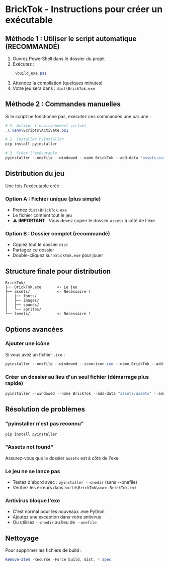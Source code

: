 # BrickTok - Instructions pour créer un exécutable

## Méthode 1 : Utiliser le script automatique (RECOMMANDÉ)

1. Ouvrez PowerShell dans le dossier du projet
2. Exécutez :
   ```powershell
   .\build_exe.ps1
   ```
3. Attendez la compilation (quelques minutes)
4. Votre jeu sera dans : `dist\BrickTok.exe`

## Méthode 2 : Commandes manuelles

Si le script ne fonctionne pas, exécutez ces commandes une par une :

```powershell
# 1. Activer l'environnement virtuel
.\.venv\Scripts\Activate.ps1

# 2. Installer PyInstaller
pip install pyinstaller

# 3. Créer l'exécutable
pyinstaller --onefile --windowed --name BrickTok --add-data "assets;assets" --add-data "levels;levels" main.py
```

## Distribution du jeu

Une fois l'exécutable créé :

### Option A : Fichier unique (plus simple)
- Prenez `dist\BrickTok.exe`
- Le fichier contient tout le jeu
- ⚠️ **IMPORTANT** : Vous devez copier le dossier `assets` à côté de l'exe

### Option B : Dossier complet (recommandé)
- Copiez tout le dossier `dist`
- Partagez ce dossier
- Double-cliquez sur `BrickTok.exe` pour jouer

## Structure finale pour distribution

```
BrickTok/
├── BrickTok.exe       <- Le jeu
├── assets/            <- Nécessaire !
│   ├── fonts/
│   ├── images/
│   ├── sounds/
│   └── sprites/
└── levels/            <- Nécessaire !
```

## Options avancées

### Ajouter une icône
Si vous avez un fichier `.ico` :
```powershell
pyinstaller --onefile --windowed --icon=icon.ico --name BrickTok --add-data "assets;assets" main.py
```

### Créer un dossier au lieu d'un seul fichier (démarrage plus rapide)
```powershell
pyinstaller --windowed --name BrickTok --add-data "assets;assets" --add-data "levels;levels" main.py
```

## Résolution de problèmes

### "pyinstaller n'est pas reconnu"
```powershell
pip install pyinstaller
```

### "Assets not found"
Assurez-vous que le dossier `assets` est à côté de l'exe

### Le jeu ne se lance pas
- Testez d'abord avec : `pyinstaller --onedir` (sans --onefile)
- Vérifiez les erreurs dans `build\BrickTok\warn-BrickTok.txt`

### Antivirus bloque l'exe
- C'est normal pour les nouveaux .exe Python
- Ajoutez une exception dans votre antivirus
- Ou utilisez `--onedir` au lieu de `--onefile`

## Nettoyage

Pour supprimer les fichiers de build :
```powershell
Remove-Item -Recurse -Force build, dist, *.spec
```

